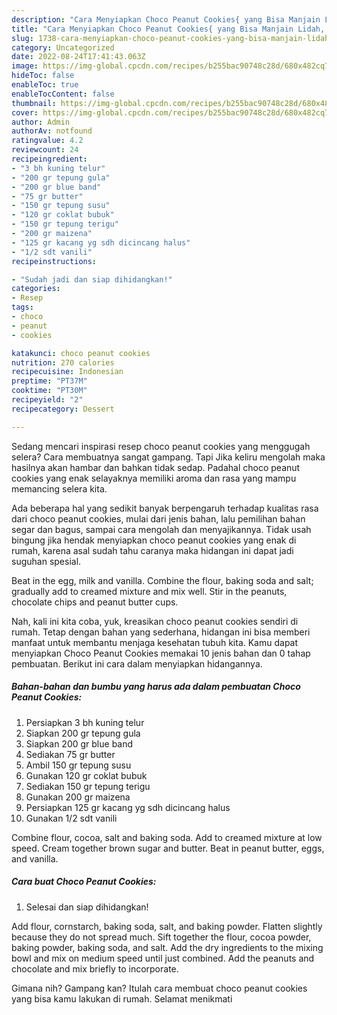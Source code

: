 ```yaml
---
description: "Cara Menyiapkan Choco Peanut Cookies{ yang Bisa Manjain Lidah,  Menu Buat lebaran"
title: "Cara Menyiapkan Choco Peanut Cookies{ yang Bisa Manjain Lidah,  Menu Buat lebaran"
slug: 1738-cara-menyiapkan-choco-peanut-cookies-yang-bisa-manjain-lidah-menu-buat-lebaran
category: Uncategorized
date: 2022-08-24T17:41:43.063Z
image: https://img-global.cpcdn.com/recipes/b255bac90748c28d/680x482cq70/choco-peanut-cookies-foto-resep-utama.jpg
hideToc: false
enableToc: true
enableTocContent: false
thumbnail: https://img-global.cpcdn.com/recipes/b255bac90748c28d/680x482cq70/choco-peanut-cookies-foto-resep-utama.jpg
cover: https://img-global.cpcdn.com/recipes/b255bac90748c28d/680x482cq70/choco-peanut-cookies-foto-resep-utama.jpg
author: Admin
authorAv: notfound
ratingvalue: 4.2
reviewcount: 24
recipeingredient:
- "3 bh kuning telur"
- "200 gr tepung gula"
- "200 gr blue band"
- "75 gr butter"
- "150 gr tepung susu"
- "120 gr coklat bubuk"
- "150 gr tepung terigu"
- "200 gr maizena"
- "125 gr kacang yg sdh dicincang halus"
- "1/2 sdt vanili"
recipeinstructions:

- "Sudah jadi dan siap dihidangkan!"
categories:
- Resep
tags:
- choco
- peanut
- cookies

katakunci: choco peanut cookies 
nutrition: 270 calories
recipecuisine: Indonesian
preptime: "PT37M"
cooktime: "PT30M"
recipeyield: "2"
recipecategory: Dessert

---
```



Sedang mencari inspirasi resep choco peanut cookies yang menggugah selera? Cara membuatnya sangat gampang. Tapi Jika keliru mengolah maka hasilnya akan hambar dan bahkan tidak sedap. Padahal choco peanut cookies yang enak selayaknya memiliki aroma dan rasa yang mampu memancing selera kita.


Ada beberapa hal yang sedikit banyak berpengaruh terhadap kualitas rasa dari choco peanut cookies, mulai dari jenis bahan, lalu pemilihan bahan segar dan bagus, sampai cara mengolah dan menyajikannya. Tidak usah bingung jika hendak menyiapkan choco peanut cookies yang enak di rumah, karena asal sudah tahu caranya maka hidangan ini dapat jadi suguhan spesial.

Beat in the egg, milk and vanilla. Combine the flour, baking soda and salt; gradually add to creamed mixture and mix well. Stir in the peanuts, chocolate chips and peanut butter cups.


Nah, kali ini kita coba, yuk, kreasikan choco peanut cookies sendiri di rumah. Tetap dengan bahan yang sederhana, hidangan ini bisa memberi manfaat untuk membantu menjaga kesehatan tubuh kita. Kamu dapat menyiapkan Choco Peanut Cookies memakai 10 jenis bahan dan 0 tahap pembuatan. Berikut ini cara dalam menyiapkan hidangannya.

<!--inarticleads1-->

##### Bahan-bahan dan bumbu yang harus ada dalam pembuatan Choco Peanut Cookies:

1. Persiapkan 3 bh kuning telur
1. Siapkan 200 gr tepung gula
1. Siapkan 200 gr blue band
1. Sediakan 75 gr butter
1. Ambil 150 gr tepung susu
1. Gunakan 120 gr coklat bubuk
1. Sediakan 150 gr tepung terigu
1. Gunakan 200 gr maizena
1. Persiapkan 125 gr kacang yg sdh dicincang halus
1. Gunakan 1/2 sdt vanili


Combine flour, cocoa, salt and baking soda. Add to creamed mixture at low speed. Cream together brown sugar and butter. Beat in peanut butter, eggs, and vanilla. 

<!--inarticleads2-->

##### Cara buat Choco Peanut Cookies:


1. Selesai dan siap dihidangkan!

Add flour, cornstarch, baking soda, salt, and baking powder. Flatten slightly because they do not spread much. Sift together the flour, cocoa powder, baking powder, baking soda, and salt. Add the dry ingredients to the mixing bowl and mix on medium speed until just combined. Add the peanuts and chocolate and mix briefly to incorporate. 

Gimana nih? Gampang kan? Itulah cara membuat choco peanut cookies yang bisa kamu lakukan di rumah. Selamat menikmati
